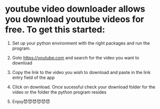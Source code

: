 # youtube video downloader allows you download youtube videos for free. To get this started: 

1. Set up your python environment with the right packages and run the program.

2. Goto https://youtube.com and search for the video you want to download

3. Copy the link to the video you wish to download and paste in the link entry field of the app

4. Click on download. Once sucessful check your download folder for the video or the folder the python program resides

5. Enjoy😈😈😈😈😈😈
